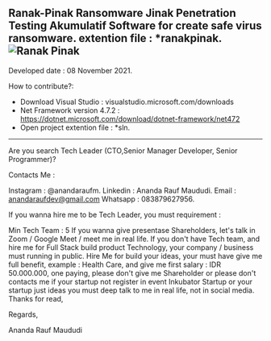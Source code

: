 Ranak-Pinak Ransomware Jinak Penetration Testing Akumulatif 
Software for create safe virus ransomware.
extention file : *ranakpinak.
![Ranak Pinak](https://raw.githubusercontent.com/AnandaRauf/Ranak-Pinak-Ransomware-Jinak-Penetration-Testing-Akumulatif-/main/ranakpinak%20icon%20new.ico)
---------------------------------------------------------------------------------------------------------------------------------------------------------------------------------

Developed date : 08 November 2021.


How to contribute?:

- Download Visual Studio : visualstudio.microsoft.com/downloads
- Net Framework version 4.7.2 : https://dotnet.microsoft.com/download/dotnet-framework/net472
- Open project extention file : *sln.

---------------------------------------------------------------------------------------------------------------------------------------------------------------------------------

Are you search Tech Leader (CTO,Senior Manager Developer, Senior Programmer)?

Contacts Me :

Instagram : @anandaraufm.
Linkedin : Ananda Rauf Maududi.
Email : anandaraufdev@gmail.com
Whatsapp : 083879627956.

If you wanna hire me to be Tech Leader, you must requirement :

Min Tech Team : 5
If you wanna give presentase Shareholders, let's talk in Zoom / Google Meet / meet me in real life.
If you don't have Tech team, and hire me for Full Stack build product Technology, your company / business must running in public.
Hire Me for build your ideas, your must have give me full benefit, example : Health Care, and give me first salary : IDR 50.000.000, one paying, please don't give me Shareholder or please don't contacts me if your startup not register in event Inkubator Startup or your startup just ideas you must deep talk to me in real life, not in social media.
Thanks for read,

Regards,

Ananda Rauf Maududi
